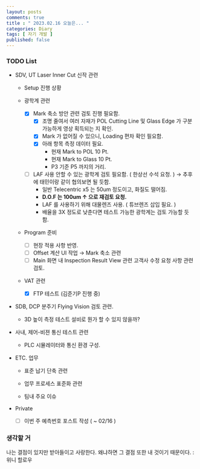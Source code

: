 ```yaml
---
layout: posts
comments: true
title : " 2023.02.16 오늘은... "
categories: Diary
tags: [ 자기 개발 ]
published: false
---
```


### TODO List
- SDV, UT Laser Inner Cut 신작 관련   

   - Setup 진행 상황

   - 광학계 관련
      - [x] Mark 축소 방안 관련 검토 진행 필요함.
         - [x] 조명 줄여서 여러 자재가 POL Cutting Line 및 Glass Edge 가 구분 가능하게 영상 획득되는 지 확인.
         - [x] Mark 가 없어질 수 있으니, Loading 편차 확인 필요함.
         - [x] 아래 항목 측정 데이터 필요.
            - 현재 Mark to POL 10 Pt.
            - 현재 Mark to Glass 10 Pt.
            - P3 기준 P5 까지의 거리.

      - [ ] LAF 사용 안할 수 있는 광학계 검토 필요함. ( 한상선 수석 요청. ) → 추후에 태민이랑 같이 협의보면 될 듯함.
         - 일반 Telecentric x5 는 50um 정도이고, 화질도 떨어짐.
         - **D.O.F 는 100um ↑ 으로 재검토 요청.**
         - LAF 를 사용하기 위해 대물렌즈 사용. ( 튜브렌즈 삽입 필요. )
         - 배율을 3X 정도로 낮춘다면 테스트 가능한 광학계는 검토 가능할 듯 함.

   - Program 준비
      - [ ] 현장 적용 사항 반영.
      - [ ] Offset 계산 UI 작업 → Mark 축소 관련 
      - [ ] Main 화면 내 Inspection Result View 관련 고객사 수정 요청 사항 관련 검토.
   
   - VAT 관련      
      - [x] FTP 테스트 (김준기P 진행 중)

- SDB, DCP 분주기 Flying Vision 검토 관련.
   - 3D 높이 측정 테스트 설비로 뭔가 할 수 있지 않을까?

- 사내, 제어-비젼 통신 테스트 관련
   - PLC 시뮬레이터와 통신 환경 구성.

- ETC. 업무
   - 표준 납기 단축 관련
   
   - 업무 프로세스 표준화 관련

   - 팀내 주요 이슈

- Private
   - [ ] 이번 주 예측번호 포스트 작성 ( ~ 02/16 )

### 생각할 거

나는 결점이 있지만 받아들이고 사랑한다. 왜냐하면 그 결점 또한 내 것이기 때문이다.
 : 위니 할로우
